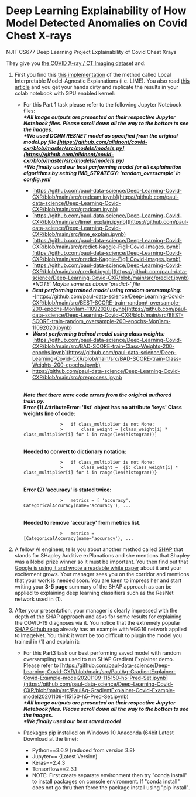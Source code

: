 # Deep Learning Explainability of How Model Detected Anomalies on Covid Chest X-rays
NJIT CS677 Deep Learning Project Explainability of Covid Chest Xrays

They give you [the COVID X-ray / CT Imaging dataset](https://github.com/ieee8023/covid-chestxray-dataset) and:

1. First you find this [this implementation](https://github.com/aildnont/covid-cxr) of the method called Local Interpretable Model-Agnostic Explanations (i.e. LIME). You also read [this article](https://towardsdatascience.com/investigation-of-explainable-predictions-of-covid-19-infection-from-chest-x-rays-with-machine-cb370f46af1d) and you get your hands dirty and replicate the results in your colab notebook with GPU enabled kernel:
    - For this Part 1 task please refer to the following Jupyter Notebook files:
    </br>**_*All Image outputs are presented on their respective Jupyter Notebook files. Please scroll down all the way to the bottom to see the images._**
    </br>**_*We used DCNN RESNET model as specified from the original model.py file [https://github.com/aildnont/covid-cxr/blob/master/src/models/models.py](https://github.com/aildnont/covid-cxr/blob/master/src/models/models.py)_**
    </br>**_*We finally used our best performing model for all explaination algorithms by setting IMB_STRATEGY: 'random_oversample' in config.yml_**
        - [https://github.com/paul-data-science/Deep-Learning-Covid-CXR/blob/main/src/gradcam.ipynb](https://github.com/paul-data-science/Deep-Learning-Covid-CXR/blob/main/src/gradcam.ipynb)
        - [https://github.com/paul-data-science/Deep-Learning-Covid-CXR/blob/main/src/lime\_explain.ipynb](https://github.com/paul-data-science/Deep-Learning-Covid-CXR/blob/main/src/lime_explain.ipynb)
        - [https://github.com/paul-data-science/Deep-Learning-Covid-CXR/blob/main/src/predict-Kaggle-Fig1-Covid-Images.ipynb](https://github.com/paul-data-science/Deep-Learning-Covid-CXR/blob/main/src/predict-Kaggle-Fig1-Covid-Images.ipynb)
        - [https://github.com/paul-data-science/Deep-Learning-Covid-CXR/blob/main/src/predict.ipynb](https://github.com/paul-data-science/Deep-Learning-Covid-CXR/blob/main/src/predict.ipynb) _*NOTE: Maybe same as above 'predict-' file_
        - **_Best performing trained model using random oversampling:_**
       </br>-[https://github.com/paul-data-science/Deep-Learning-Covid-CXR/blob/main/src/BEST-SCORE-train-random\_oversample-200-epochs-Mon1am-11092020.ipynb](https://github.com/paul-data-science/Deep-Learning-Covid-CXR/blob/main/src/BEST-SCORE-train-random_oversample-200-epochs-Mon1am-11092020.ipynb)
        - **_Worst performing trained model using class weights:_** 
       </br>[https://github.com/paul-data-science/Deep-Learning-Covid-CXR/blob/main/src/BAD-SCORE-train-Class-Weights-200-epochs.ipynb](https://github.com/paul-data-science/Deep-Learning-Covid-CXR/blob/main/src/BAD-SCORE-train-Class-Weights-200-epochs.ipynb)
       - https://github.com/paul-data-science/Deep-Learning-Covid-CXR/blob/main/src/preprocess.ipynb
       
      </br>**_Note that there were code errors from the original authored train.py:_**
      </br> **Error (1) AttributeError: &#39;list&#39; object has no attribute &#39;keys&#39; Class weights line of code:**
                
                        >   if class_multiplier is not None:
                        >       class_weight = [class_weight[i] * class_multiplier[i] for i in range(len(histogram))]           
      </br> **Needed to convert to dictionary notation:**
                    
                        >   if class_multiplier is not None:
                        >       class_weight =  {i: class_weight[i] * class_multiplier[i] for i in range(len(histogram))}
      </br> **Error (2) &#39;accuracy&#39; is stated twice:**
        
                        >   metrics = [ 'accuracy', CategoricalAccuracy(name='accuracy'), ...
      </br> **Needed to remove &#39;accuracy&#39; from metrics list.**
         
                        >   metrics = [CategoricalAccuracy(name='accuracy'), ...
         

2. A fellow AI engineer, tells you about another method called [SHAP](https://arxiv.org/abs/1705.07874) that stands for SHapley Additive exPlanations and she mentions that Shapley was a Nobel prize winner so it must be important. You then find out that [Google is using it and wrote a readable white paper](https://storage.googleapis.com/cloud-ai-whitepapers/AI%20Explainability%20Whitepaper.pdf) about it and your excitement grows. Your manager sees you on the corridor and mentions that your work is needed soon. You are keen to impress her and start writing your  **3-5 page**  summary of the SHAP approach as can be applied to explaining deep learning classifiers such as the ResNet network used in (1).
3. After your presentation, your manager is clearly impressed with the depth of the SHAP approach and asks for some results for explaining the COVID-19 diagnoses via it. You notice that the extremely popular [SHAP Github repo](https://github.com/slundberg/shap) already has an example with VGG16 network applied to ImageNet. You think it wont be too difficult to plugin the model you trained in (1) and explain it:

    - For this Part3 task our best performing saved model with random oversampling was used to run SHAP Gradient Explainer demo. </br>Please refer to [https://github.com/paul-data-science/Deep-Learning-Covid-CXR/blob/main/src/PaulAg-GradientExplainer-Covid-Example-model20201109-115150-h5-Pred-Set.ipynb](https://github.com/paul-data-science/Deep-Learning-Covid-CXR/blob/main/src/PaulAg-GradientExplainer-Covid-Example-model20201109-115150-h5-Pred-Set.ipynb)
    </br>**_*All Image outputs are presented on their respective Jupyter Notebook files. Please scroll down all the way to the bottom to see the images._**
    </br>**_*We finally used our best saved model_**

    - Packages pip installed on Windows 10 Anaconda (64bit Latest Download at the time):
      - Python==3.6.9 {reduced from version 3.8}
      - Jupyter== {Latest Version)
      - Keras==2.4.3
      - Tensorflow==2.3.1
      - NOTE: First create separate environment then try &quot;conda install&quot; to install packages on console environment. If &quot;conda install&quot; does not go thru then force the package install using &quot;pip install&quot;.
